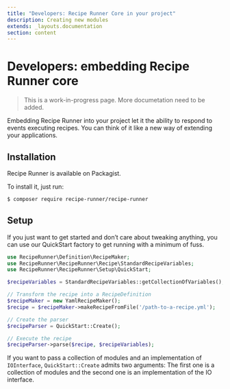 ```yaml
---
title: "Developers: Recipe Runner Core in your project"
description: Creating new modules
extends: _layouts.documentation
section: content
---
```


# Developers: embedding Recipe Runner core

> This is a work-in-progress page. More documetation need to be added.

Embedding Recipe Runner into your project let it the ability to respond to events executing recipes. 
You can think of it like a new way of extending your applications.

## Installation

Recipe Runner is available on Packagist.

To install it, just run:

```bash
$ composer require recipe-runner/recipe-runner
```

## Setup

If you just want to get started and don’t care about tweaking anything, you can use our QuickStart factory to get running with a minimum of fuss.

```php
use RecipeRunner\Definition\RecipeMaker;
use RecipeRunner\RecipeRunner\Recipe\StandardRecipeVariables;
use RecipeRunner\RecipeRunner\Setup\QuickStart;

$recipeVariables = StandardRecipeVariables::getCollectionOfVariables();

// Transform the recipe into a RecipeDefinition
$recipeMaker = new YamlRecipeMaker();
$recipe = $recipeMaker->makeRecipeFromFile('/path-to-a-recipe.yml');

// Create the parser
$recipeParser = QuickStart::Create();

// Execute the recipe
$recipeParser->parse($recipe, $recipeVariables);
```

If you want to pass a collection of modules and an implementation of `IOInterface`, `QuickStart::Create` admits two arguments:
The first one is a collection of modules and the second one is an implementation of the IO interface.